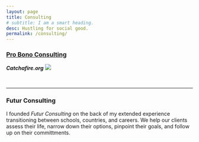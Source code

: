 ```yaml
---
layout: page
title: Consulting
# subtitle: I am a smart heading.
desc: Hustling for social good.
permalink: /consulting/
---
```


<div class="pretty-links">

<div class="lead lead-about">


### [Pro Bono Consulting](https://www.catchafire.org/profiles/1474308/)<br>
***Catchafire.org***
<img src="{{ site.baseurl }}/assets/img/git.catchafire.png"/>


<!-- {::nomarkdown} 
<figure class="site-profile">
    <img src="{{ site.baseurl }}/assets/img/profile.png">
</figure>
{:/} -->

<br>

---


### Futur Consulting
I founded _Futur Consulting_ on the back of my extended experience transitioning between schools, countries, and careers. We help our clients assess their life, narrow down their options, pinpoint their goals, and follow up on their committments. 
</div>    
 
